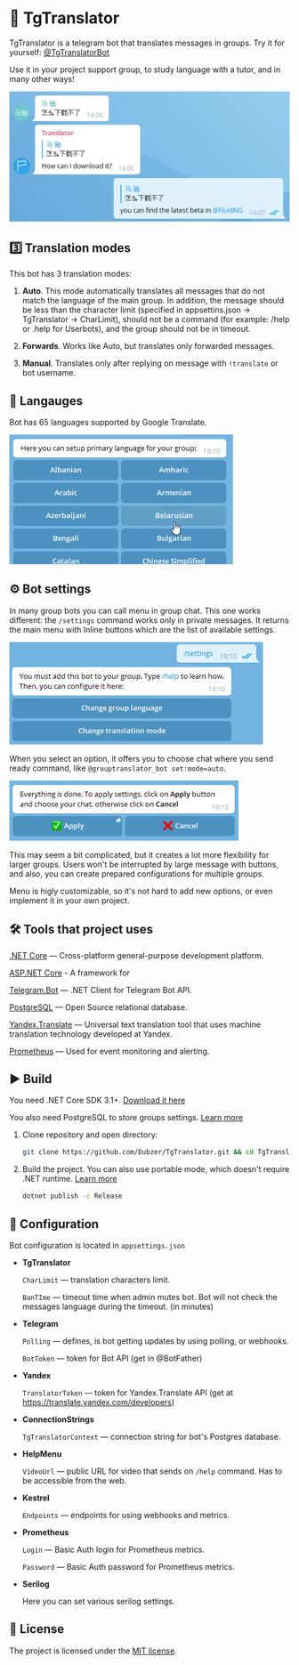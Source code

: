📙 TgTranslator
===============

TgTranslator is a telegram bot that translates messages in groups. Try it for yourself: [@TgTranslatorBot](https://t.me/tgtranslatorbot)

Use it in your project support group, to study language with a tutor, and in many other ways!

![alt text](https://raw.githubusercontent.com/Dubzer/TgTranslator/master/screenshots/1.png "Example")

## 3️⃣ Translation modes

This bot has 3 translation modes:

1. **Auto**. This mode automatically translates all messages that do not match the language of the main group. In addition, the message should be less than the character limit (specified in appsettins.json -> TgTranslator -> CharLimit), should not be a command (for example: /help or .help for Userbots), and the group should not be in timeout.

2. **Forwards**. Works like Auto, but translates only forwarded messages.

3. **Manual**. Translates only after replying on message with `!translate` or bot username.

## 📙 Langauges
Bot has 65 languages supported by Google Translate.

![alt text](https://raw.githubusercontent.com/Dubzer/TgTranslator/master/screenshots/language_selection.png "Languages seletion")

## ⚙️ Bot settings

In many group bots you can call menu in group chat. This one works different: the ``/settings`` command works only in private messages. It returns the main menu with Inline buttons which are the list of available settings. 

![alt text](https://raw.githubusercontent.com/Dubzer/TgTranslator/master/screenshots/main_menu.png "Main Menu")


When you select an option, it offers you to choose chat where you send ready command, like `@grouptranslator_bot set:mode=auto`.

![alt text](https://raw.githubusercontent.com/Dubzer/TgTranslator/master/screenshots/apply_menu.png "Apply Menu")


This may seem a bit complicated, but it creates a lot more flexibility for larger groups. Users won't be interrupted by large message with buttons, and also, you can create prepared configurations for multiple groups.

Menu is higly customizable, so it's not hard to add new options, or even implement it in your own project.


## 🛠 Tools that project uses

[.NET Core](https://dot.net) — Cross-platform general-purpose development platform.

[ASP.NET Core](https://dotnet.microsoft.com/apps/aspnet) - A framework for 

[Telegram.Bot](https://github.com/TelegramBots/Telegram.Bot) — .NET Client for Telegram Bot API.

[PostgreSQL](https://www.postgresql.org/) — Open Source relational database.

[Yandex.Translate](https://translate.yandex.com/developers) — Universal text translation tool that uses machine translation technology developed at Yandex.

[Prometheus](https://prometheus.io/) — Used for event monitoring and alerting.

## ▶️ Build
You need .NET Core SDK 3.1+. [Download it here](https://dotnet.microsoft.com/download/dotnet-core/3.1)

You also need PostgreSQL to store groups settings. [Learn more](https://www.postgresql.org/)

1. Clone repository and open directory:
   ```sh
   git clone https://github.com/Dubzer/TgTranslator.git && cd TgTranslator
2. Build the project. You can also use portable mode, which doesn't require .NET runtime. [Learn more](https://docs.microsoft.com/en-us/dotnet/core/tools/dotnet-build)
    ```sh
    dotnet publish -c Release
    ```
## 🔧 Configuration
Bot configuration is located in ``appsettings.json``

- **TgTranslator**

  ``CharLimit`` —  translation characters limit.

  ``BanTIme`` —  timeout time when admin mutes bot. Bot will not check the messages language during the timeout. (in minutes)

- **Telegram**

  ``Polling`` — defines, is bot getting updates by using polling, or webhooks.

  ``BotToken`` — token for Bot API (get in @BotFather) 

- **Yandex**

  ``TranslatorToken`` — token for Yandex.Translate API (get at https://translate.yandex.com/developers)

- **ConnectionStrings**

  ``TgTranslatorContext`` — connection string for bot's Postgres database. 

- **HelpMenu**

  ``VideoUrl`` — public URL for video that sends on ``/help`` command. Has to be accessible from the web.

 - **Kestrel**

   ``Endpoints`` — endpoints for using webhooks and metrics.

- **Prometheus**

  ``Login`` — Basic Auth login for Prometheus metrics.
  
  ``Password`` — Basic Auth password for Prometheus metrics.

- **Serilog**

  Here you can set various serilog settings.
## 📝 License
The project is licensed under the [MIT license](https://github.com/yet-another-devteam/SendColorBot/blob/master/LICENSE).
